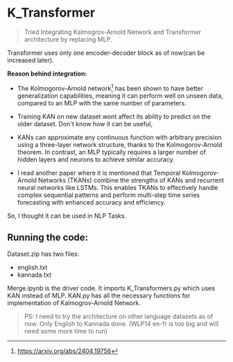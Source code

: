 # K_Transformer

> Tried Integrating Kalmogrov-Arnold Network and Transformer architecture by replacing MLP.

Transformer uses only one encoder-decoder block as of now(can be increased later). 

**Reason behind integration:**

 - The Kolmogorov-Arnold network[^1] has been shown to have better generalization capabilities, meaning it can perform well on unseen data, compared to an MLP with the same number of parameters.

 - Training KAN on new dataset wont affect its ability to predict on the older dataset. Don't know how it can be useful,

 - KANs can approximate any continuous function with arbitrary precision using a three-layer network structure, thanks to the Kolmogorov-Arnold theorem. In contrast, an MLP typically requires a larger number of hidden layers and neurons to achieve similar accuracy.

 - I read another paper where it is mentioned that Temporal Kolmogorov-Arnold Networks (TKANs) combine the strengths of KANs and recurrent neural networks like LSTMs. This enables TKANs to effectively handle complex sequential patterns and perform multi-step time series forecasting with enhanced accuracy and efficiency.

So, I thought it can be used in NLP Tasks.

[^1]: https://arxiv.org/abs/2404.19756

## Running the code:

Dataset.zip has two files:
 - english.txt
 - kannada.txt
   
Merge.ipynb is the driver code. It imports K_Transformers.py which uses KAN instead of MLP.
KAN.py has all the necessary functions for implementation of Kalmogrov-Arnold Network.

> PS: I need to try the architecture on other language datasets as of now. Only English to Kannada done. (WLP14 en-fr is too big and will need some more time to run)
